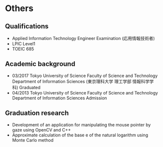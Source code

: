 # Others
## Qualifications
- Applied Information Technology Engineer Examination (応用情報技術者)
- LPIC Level1
- TOEIC 685

## Academic background
- 03/2017 Tokyo University of Science Faculty of Science and Technology Department of Information Sciences (東京理科大学 理工学部 情報科学学科) Graduated
- 04/2013 Tokyo University of Science Faculty of Science and Technology Department of Information Sciences Admission

## Graduation research
- Development of an application for manipulating the mouse pointer by gaze using OpenCV and C++
- Approximate calculation of the base e of the natural logarithm using Monte Carlo method
